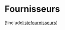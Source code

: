 # Fournisseurs

[!include[listefournisseurs](fournisseurs.listefournisseurs.autogen.md)]






























